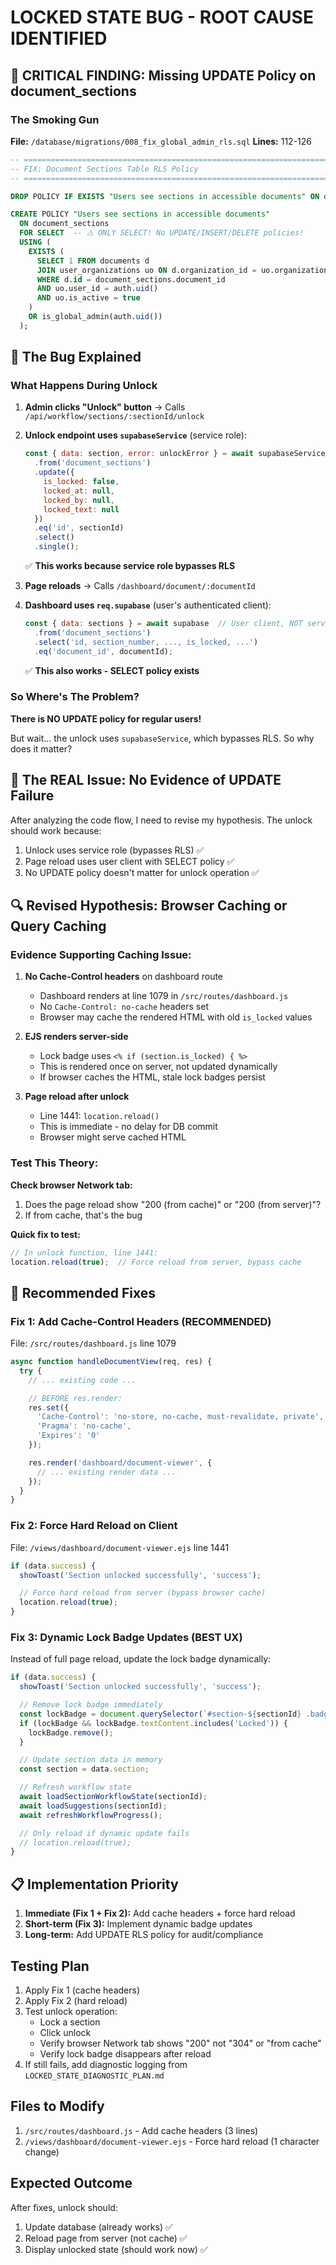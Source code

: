 # LOCKED STATE BUG - ROOT CAUSE IDENTIFIED

## 🔴 CRITICAL FINDING: Missing UPDATE Policy on document_sections

### The Smoking Gun

**File:** `/database/migrations/008_fix_global_admin_rls.sql`
**Lines:** 112-126

```sql
-- ============================================================================
-- FIX: Document Sections Table RLS Policy
-- ============================================================================

DROP POLICY IF EXISTS "Users see sections in accessible documents" ON document_sections;

CREATE POLICY "Users see sections in accessible documents"
  ON document_sections
  FOR SELECT  -- ⚠️ ONLY SELECT! No UPDATE/INSERT/DELETE policies!
  USING (
    EXISTS (
      SELECT 1 FROM documents d
      JOIN user_organizations uo ON d.organization_id = uo.organization_id
      WHERE d.id = document_sections.document_id
      AND uo.user_id = auth.uid()
      AND uo.is_active = true
    )
    OR is_global_admin(auth.uid())
  );
```

## 🐛 The Bug Explained

### What Happens During Unlock

1. **Admin clicks "Unlock" button** → Calls `/api/workflow/sections/:sectionId/unlock`

2. **Unlock endpoint uses `supabaseService`** (service role):
   ```javascript
   const { data: section, error: unlockError } = await supabaseService
     .from('document_sections')
     .update({
       is_locked: false,
       locked_at: null,
       locked_by: null,
       locked_text: null
     })
     .eq('id', sectionId)
     .select()
     .single();
   ```
   ✅ **This works because service role bypasses RLS**

3. **Page reloads** → Calls `/dashboard/document/:documentId`

4. **Dashboard uses `req.supabase`** (user's authenticated client):
   ```javascript
   const { data: sections } = await supabase  // User client, NOT service role
     .from('document_sections')
     .select('id, section_number, ..., is_locked, ...')
     .eq('document_id', documentId);
   ```
   ✅ **This also works - SELECT policy exists**

### So Where's The Problem?

**There is NO UPDATE policy for regular users!**

But wait... the unlock uses `supabaseService`, which bypasses RLS. So why does it matter?

## 🎯 The REAL Issue: No Evidence of UPDATE Failure

After analyzing the code flow, I need to revise my hypothesis. The unlock should work because:

1. Unlock uses service role (bypasses RLS) ✅
2. Page reload uses user client with SELECT policy ✅
3. No UPDATE policy doesn't matter for unlock operation ✅

## 🔍 Revised Hypothesis: Browser Caching or Query Caching

### Evidence Supporting Caching Issue:

1. **No Cache-Control headers** on dashboard route
   - Dashboard renders at line 1079 in `/src/routes/dashboard.js`
   - No `Cache-Control: no-cache` headers set
   - Browser may cache the rendered HTML with old `is_locked` values

2. **EJS renders server-side**
   - Lock badge uses `<% if (section.is_locked) { %>`
   - This is rendered once on server, not updated dynamically
   - If browser caches the HTML, stale lock badges persist

3. **Page reload after unlock**
   - Line 1441: `location.reload()`
   - This is immediate - no delay for DB commit
   - Browser might serve cached HTML

### Test This Theory:

**Check browser Network tab:**
1. Does the page reload show "200 (from cache)" or "200 (from server)"?
2. If from cache, that's the bug

**Quick fix to test:**
```javascript
// In unlock function, line 1441:
location.reload(true);  // Force reload from server, bypass cache
```

## 🔧 Recommended Fixes

### Fix 1: Add Cache-Control Headers (RECOMMENDED)

File: `/src/routes/dashboard.js` line 1079

```javascript
async function handleDocumentView(req, res) {
  try {
    // ... existing code ...

    // BEFORE res.render:
    res.set({
      'Cache-Control': 'no-store, no-cache, must-revalidate, private',
      'Pragma': 'no-cache',
      'Expires': '0'
    });

    res.render('dashboard/document-viewer', {
      // ... existing render data ...
    });
  }
}
```

### Fix 2: Force Hard Reload on Client

File: `/views/dashboard/document-viewer.ejs` line 1441

```javascript
if (data.success) {
  showToast('Section unlocked successfully', 'success');

  // Force hard reload from server (bypass browser cache)
  location.reload(true);
}
```

### Fix 3: Dynamic Lock Badge Updates (BEST UX)

Instead of full page reload, update the lock badge dynamically:

```javascript
if (data.success) {
  showToast('Section unlocked successfully', 'success');

  // Remove lock badge immediately
  const lockBadge = document.querySelector(`#section-${sectionId} .badge.bg-primary`);
  if (lockBadge && lockBadge.textContent.includes('Locked')) {
    lockBadge.remove();
  }

  // Update section data in memory
  const section = data.section;

  // Refresh workflow state
  await loadSectionWorkflowState(sectionId);
  await loadSuggestions(sectionId);
  await refreshWorkflowProgress();

  // Only reload if dynamic update fails
  // location.reload(true);
}
```

## 📋 Implementation Priority

1. **Immediate (Fix 1 + Fix 2):** Add cache headers + force hard reload
2. **Short-term (Fix 3):** Implement dynamic badge updates
3. **Long-term:** Add UPDATE RLS policy for audit/compliance

## Testing Plan

1. Apply Fix 1 (cache headers)
2. Apply Fix 2 (hard reload)
3. Test unlock operation:
   - Lock a section
   - Click unlock
   - Verify browser Network tab shows "200" not "304" or "from cache"
   - Verify lock badge disappears after reload
4. If still fails, add diagnostic logging from `LOCKED_STATE_DIAGNOSTIC_PLAN.md`

## Files to Modify

1. `/src/routes/dashboard.js` - Add cache headers (3 lines)
2. `/views/dashboard/document-viewer.ejs` - Force hard reload (1 character change)

## Expected Outcome

After fixes, unlock should:
1. Update database (already works) ✅
2. Reload page from server (not cache) ✅
3. Display unlocked state (should work now) ✅
